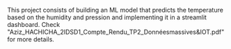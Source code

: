 This project consists of building an ML model that predicts the temperature based on the humidity and pression and implementing it in a streamlit dashboard. Check "Aziz_HACHICHA_2IDSD1_Compte_Rendu_TP2_Donnéesmassives&IOT.pdf" for more details.
